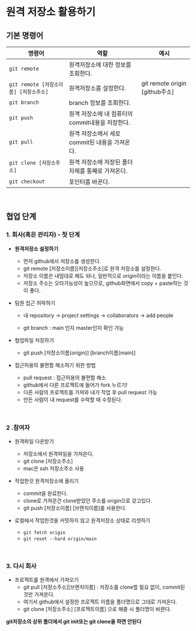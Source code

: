 

# 원격 저장소 활용하기

## 기본 명령어
|명령어|역할|예시|
|---|---|---|
|`git remote`|원격저장소에 대한 정보를 조회한다.|| 
|`git remote [저장소이름] [저장소주소]`|원격저장소를 설정한다.|git remote origin [github주소]
|`git branch`|branch 정보를 조회한다.|
|`git push`|원격 저장소에 내 컴퓨터의 commit내용을 저장한다.|
|`git pull`|원격 저장소에서 세로 commit된 내용을 가져온다.|
|`git clone [저장소주소]`|원격 저장소에 저장된 폴더 자체를 통째로 가져온다.|
|`git checkout`|포인터를 바꾼다.|

<br>

## 협업 단계
### 1. 회사(혹은 관리자) - 첫 단계
* **원격저장소 설정하기**
  * 먼저 github에서 저장소를 생성한다.
  * git remote [저장소이름][저장소주소]로 원격 저장소를 설정한다.
  * 저장소 이름은 내맘대로 해도 되나, 일반적으로 origin이라는 이름을 붙인다.
  * 저장소 주소는 오타가능성이 높으므로, github화면에서 copy + paste하는 것이 좋다.

* 팀원 접근 허락하기
  * 내 repository -> project settings -> collaborators -> add people

  * git branch : main 인지 master인지 확인 가능 

* 협업파일 저장하기
  * git push [저장소이름(origin)] [branch이름(main)]

* 접근허용의 불편함 해소하기 위한 방법
  * pull request : 접근허용의 불편함 해소
  * github에서 다른 프로젝트에 들어가 fork 누르기!
  * 다른 사람의 프로젝트를 가져와 내가 작업 후 pull request 가능
  * 만든 사람이 내 request를 수락할 때 수정된다.

<br>

### 2 .참여자
* 원격파일 다운받기 
  * 저장소에서 원격파일을 가져온다.
  * git clone [저장소주소]
  * mac은 ssh 저장소주소 사용

* 작업한것 원격저장소에 올리기
  * commit을 완료한다.
  * clone로 가져온건 clone받았던 주소를 origin으로 갖고있다.
  * git push [저장소이름] [브랜치이름]를 사용한다.

* 로컬에서 작업한것을 커밋하지 않고 원격저장소 상태로 리셋하기
  * `git fetch origin` 
  * `git reset --hard origin/main`

<br>

### 3. 다시 회사
* 프로젝트를 원격에서 가져오기 
  * git pull [저장소주소][브랜치이름] : 저장소를 clone할 필요 없이, commit된 것만 가져온다.
  * 여기서 github에서 설정한 프로젝트 이름을 폴더명으로 그대로 가져온다.
  * git clone [저장소주소] [프로젝트이름] 으로 해줄 시 폴더명이 바뀐다.

**git저장소의 상위 폴더에서 git init또는 git clone을 하면 안된다**

<br>

